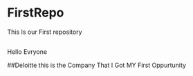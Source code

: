 # FirstRepo
This Is our First repository
##
Hello Evryone

##Deloitte
this is the  Company That I Got MY First Oppurtunity

